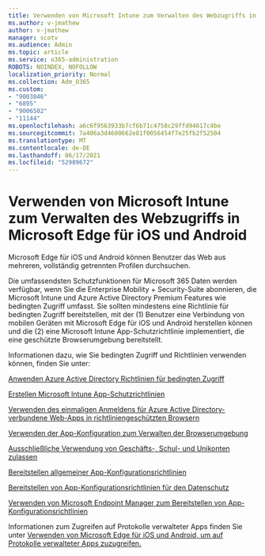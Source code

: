 ```yaml
---
title: Verwenden von Microsoft Intune zum Verwalten des Webzugriffs in Microsoft Edge für iOS und Android
ms.author: v-jmathew
author: v-jmathew
manager: scotv
ms.audience: Admin
ms.topic: article
ms.service: o365-administration
ROBOTS: NOINDEX, NOFOLLOW
localization_priority: Normal
ms.collection: Adm_O365
ms.custom:
- "9003846"
- "6895"
- "9006502"
- "11144"
ms.openlocfilehash: a6c6f9563933b7cf6b71c4758c29ffd94617c4be
ms.sourcegitcommit: 7a406a3d4680662e81f0056454f7e25fb2f52504
ms.translationtype: MT
ms.contentlocale: de-DE
ms.lasthandoff: 06/17/2021
ms.locfileid: "52989672"
---
```

# <a name="use-microsoft-intune-to-manage-web-access-in-microsoft-edge-for-ios-and-android"></a>Verwenden von Microsoft Intune zum Verwalten des Webzugriffs in Microsoft Edge für iOS und Android

Microsoft Edge für iOS und Android können Benutzer das Web aus mehreren, vollständig getrennten Profilen durchsuchen.

Die umfassendsten Schutzfunktionen für Microsoft 365 Daten werden verfügbar, wenn Sie die Enterprise Mobility + Security-Suite abonnieren, die Microsoft Intune und Azure Active Directory Premium Features wie bedingten Zugriff umfasst. Sie sollten mindestens eine Richtlinie für bedingten Zugriff bereitstellen, mit der (1) Benutzer eine Verbindung von mobilen Geräten mit Microsoft Edge für iOS und Android herstellen können und die (2) eine Microsoft Intune App-Schutzrichtlinie implementiert, die eine geschützte Browserumgebung bereitstellt.

Informationen dazu, wie Sie bedingten Zugriff und Richtlinien verwenden können, finden Sie unter:

[Anwenden Azure Active Directory Richtlinien für bedingten Zugriff](https://go.microsoft.com/fwlink/?linkid=2132481)

[Erstellen Microsoft Intune App-Schutzrichtlinien](https://go.microsoft.com/fwlink/?linkid=2132651)

[Verwenden des einmaligen Anmeldens für Azure Active Directory-verbundene Web-Apps in richtliniengeschützten Browsern](https://go.microsoft.com/fwlink/?linkid=2132482)

[Verwenden der App-Konfiguration zum Verwalten der Browserumgebung](https://go.microsoft.com/fwlink/?linkid=2132483)

[Ausschließliche Verwendung von Geschäfts-, Schul- und Unikonten zulassen](https://go.microsoft.com/fwlink/?linkid=2132652)

[Bereitstellen allgemeiner App-Konfigurationsrichtlinien](https://go.microsoft.com/fwlink/?linkid=2132653)

[Bereitstellen von App-Konfigurationsrichtlinien für den Datenschutz](https://go.microsoft.com/fwlink/?linkid=2132654)

[Verwenden von Microsoft Endpoint Manager zum Bereitstellen von App-Konfigurationsrichtlinien](https://go.microsoft.com/fwlink/?linkid=2132707)

Informationen zum Zugreifen auf Protokolle verwalteter Apps finden Sie unter [Verwenden von Microsoft Edge für iOS und Android, um auf Protokolle verwalteter Apps zuzugreifen.](https://go.microsoft.com/fwlink/?linkid=2132578)
